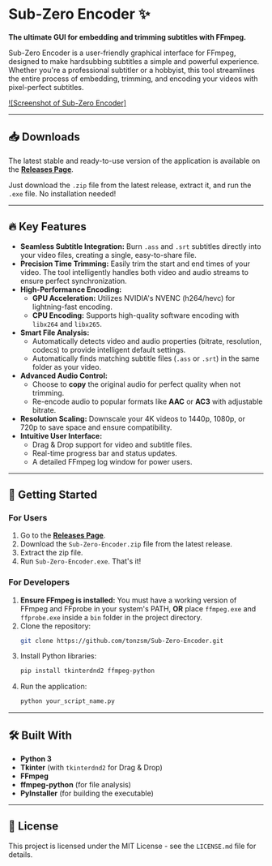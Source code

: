 # Sub-Zero Encoder ✨

**The ultimate GUI for embedding and trimming subtitles with FFmpeg.**

Sub-Zero Encoder is a user-friendly graphical interface for FFmpeg, designed to make hardsubbing subtitles a simple and powerful experience. Whether you're a professional subtitler or a hobbyist, this tool streamlines the entire process of embedding, trimming, and encoding your videos with pixel-perfect subtitles.

[![Screenshot of Sub-Zero Encoder] ](https://github.com/tonzsm/Sub-Zero-Encoder/blob/main/Sub-Zero-Encoder-GUI.png)

---

## 📥 Downloads

The latest stable and ready-to-use version of the application is available on the **[Releases Page](https://github.com/tonzsm/Sub-Zero-Encoder/releases)**.

Just download the `.zip` file from the latest release, extract it, and run the `.exe` file. No installation needed!

---

## 🔥 Key Features

*   **Seamless Subtitle Integration:** Burn `.ass` and `.srt` subtitles directly into your video files, creating a single, easy-to-share file.
*   **Precision Time Trimming:** Easily trim the start and end times of your video. The tool intelligently handles both video and audio streams to ensure perfect synchronization.
*   **High-Performance Encoding:**
    *   **GPU Acceleration:** Utilizes NVIDIA's NVENC (h264/hevc) for lightning-fast encoding.
    *   **CPU Encoding:** Supports high-quality software encoding with `libx264` and `libx265`.
*   **Smart File Analysis:**
    *   Automatically detects video and audio properties (bitrate, resolution, codecs) to provide intelligent default settings.
    *   Automatically finds matching subtitle files (`.ass` or `.srt`) in the same folder as your video.
*   **Advanced Audio Control:**
    *   Choose to **copy** the original audio for perfect quality when not trimming.
    *   Re-encode audio to popular formats like **AAC** or **AC3** with adjustable bitrate.
*   **Resolution Scaling:** Downscale your 4K videos to 1440p, 1080p, or 720p to save space and ensure compatibility.
*   **Intuitive User Interface:**
    *   Drag & Drop support for video and subtitle files.
    *   Real-time progress bar and status updates.
    *   A detailed FFmpeg log window for power users.

---

## 🚀 Getting Started

### For Users
1.  Go to the **[Releases Page](https://github.com/tonzsm/Sub-Zero-Encoder/releases)**.
2.  Download the `Sub-Zero-Encoder.zip` file from the latest release.
3.  Extract the zip file.
4.  Run `Sub-Zero-Encoder.exe`. That's it!

### For Developers
1.  **Ensure FFmpeg is installed:** You must have a working version of FFmpeg and FFprobe in your system's PATH, **OR** place `ffmpeg.exe` and `ffprobe.exe` inside a `bin` folder in the project directory.
2.  Clone the repository:
    ```bash
    git clone https://github.com/tonzsm/Sub-Zero-Encoder.git
    ```
3.  Install Python libraries:
    ```bash
    pip install tkinterdnd2 ffmpeg-python
    ```
4.  Run the application:
    ```bash
    python your_script_name.py
    ```

---

## 🛠️ Built With

*   **Python 3**
*   **Tkinter** (with `tkinterdnd2` for Drag & Drop)
*   **FFmpeg**
*   **ffmpeg-python** (for file analysis)
*   **PyInstaller** (for building the executable)

---

## 📜 License

This project is licensed under the MIT License - see the `LICENSE.md` file for details.
